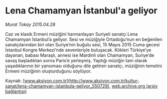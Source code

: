 # Lena Chamamyan İstanbul'a geliyor

*Murat Tokay 2015.04.28*

<div class="pNewsDetailMainContent" itemprop="articleBody">
 <p>
  Caz ve klasik Ermeni müziğini harmanlayan Suriyeli sanatçı Lena Chamamyan İstanbul’a geliyor. Sesi ve müziğiyle Ortadoğu’nun en beğenilen sanatçılarından biri olan Suriye’nin buğulu sesi, 15 Mayıs 2015 Cuma gecesi İstanbul Kongre Merkezi’nde sevenleriyle buluşacak. Kökleri Türkiye’ye dayanan, babası Maraşlı, annesi ise Mardinli olan Chamamyan, Suriye’de savaş başladıktan sonra Paris’e yerleşmiş. Yaptığı müziğin tam olarak yaşadıklarının bir yansıması olduğunu dile getiren sanatçı, müziğinin temelini Ermeni müziğinin oluşturduğunu söylüyor.
 </p>
</div>


Kaynak: [www.aksiyon.com.tr](http://www.aksiyon.com.tr/kultur-sanat/lena-chamamyan-istanbula-geliyor_550729), [web.archive.org (arşiv bağlantısı)](http://web.archive.org/web/20150807181152/http://www.aksiyon.com.tr/kultur-sanat/lena-chamamyan-istanbula-geliyor_550729)
